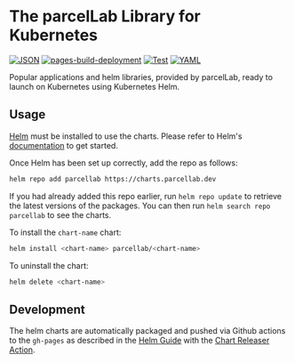 # The parcelLab Library for Kubernetes

[![JSON](https://github.com/parcelLab/charts/actions/workflows/json.yaml/badge.svg)](https://github.com/parcelLab/charts/actions/workflows/json.yaml) [![pages-build-deployment](https://github.com/parcelLab/charts/actions/workflows/pages/pages-build-deployment/badge.svg)](https://github.com/parcelLab/charts/actions/workflows/pages/pages-build-deployment) [![Test](https://github.com/parcelLab/charts/actions/workflows/test.yaml/badge.svg)](https://github.com/parcelLab/charts/actions/workflows/test.yaml) [![YAML](https://github.com/parcelLab/charts/actions/workflows/yaml.yaml/badge.svg)](https://github.com/parcelLab/charts/actions/workflows/yaml.yaml)

Popular applications and helm libraries, provided by parcelLab, ready to launch
on Kubernetes using Kubernetes Helm.

## Usage

[Helm](https://helm.sh) must be installed to use the charts. Please refer to
Helm's [documentation](https://helm.sh/docs) to get started.

Once Helm has been set up correctly, add the repo as follows:

```sh
helm repo add parcellab https://charts.parcellab.dev
```

If you had already added this repo earlier, run `helm repo update` to retrieve
the latest versions of the packages. You can then run `helm search repo parcellab` to see the charts.

To install the `chart-name` chart:

```sh
helm install <chart-name> parcellab/<chart-name>
```

To uninstall the chart:

```sh
helm delete <chart-name>
```

## Development

The helm charts are automatically packaged and pushed via Github actions to
the `gh-pages` as described in the [Helm Guide](https://helm.sh/docs/topics/chart_repository/#github-pages-example)
with the [Chart Releaser Action](https://helm.sh/docs/howto/chart_releaser_action/).
